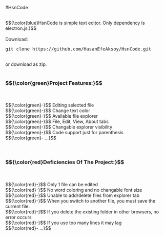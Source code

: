 #HsnCode

<br>
$${\color{blue}HsnCode is simple text editor. Only dependency is electron.js.}$$
<br>
<br>
Download: <pre>git clone https://github.com/HasanEfeAksoy/HsnCode.git</pre>
<br>
or download as zip.
<br>
<br>
<h3>$${\color{green}Project Features:}$$</h3>
<br>
<br>
$${\color{green}-}$$ Editing selected file
<br>
$${\color{green}-}$$ Change text color
<br>
$${\color{green}-}$$ Available file explorer
<br>
$${\color{green}-}$$ File, Edit, View, About tabs
<br>
$${\color{green}-}$$ Changable explorer visibility
<br>
$${\color{green}-}$$ Code support just for parenthesis
<br>
$${\color{green}- ...}$$

<br>
<br>
<br>

<h3>$${\color{red}Deficiencies Of The Project:}$$</h3>
<br>
<br>
$${\color{red}-}$$ Only 1 file can be edited
<br>
$${\color{red}-}$$ No word coloring and no changable font size
<br>
$${\color{red}-}$$ Unable to add/delete files from explorer tab
<br>
$${\color{red}-}$$ When you switch to another file, you must save the current file.
<br>
$${\color{red}-}$$ If you delete the existing folder in other browsers, no error occurs
<br>
$${\color{red}-}$$ If you use too many lines it may lag
<br>
$${\color{red}- ...}$$